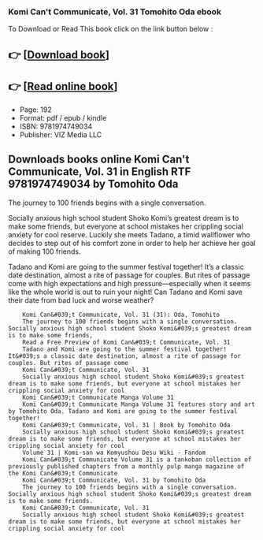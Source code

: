 ### Komi Can't Communicate, Vol. 31 Tomohito Oda ebook

To Download or Read This book click on the link button below :

## 👉  [**[Download book](http://filesbooks.info/download.php?group=book&from=github.com&id=716267&lnk=1064 "Download book")**]

## 👉  [**[Read online book](http://filesbooks.info/download.php?group=book&from=github.com&id=716267&lnk=1064 "Read online book")**]


* Page: 192
* Format: pdf / epub / kindle
* ISBN: 9781974749034
* Publisher: VIZ Media LLC



## Downloads books online Komi Can't Communicate, Vol. 31 in English RTF 9781974749034 by Tomohito Oda



The journey to 100 friends begins with a single conversation.
 
 Socially anxious high school student Shoko Komi’s greatest dream is to make some friends, but everyone at school mistakes her crippling social anxiety for cool reserve. Luckily she meets Tadano, a timid wallflower who decides to step out of his comfort zone in order to help her achieve her goal of making 100 friends.
 
 Tadano and Komi are going to the summer festival together! It’s a classic date destination, almost a rite of passage for couples. But rites of passage come with high expectations and high pressure—especially when it seems like the whole world is out to ruin your night! Can Tadano and Komi save their date from bad luck and worse weather?


        Komi Can&#039;t Communicate, Vol. 31 (31): Oda, Tomohito
        The journey to 100 friends begins with a single conversation. Socially anxious high school student Shoko Komi&#039;s greatest dream is to make some friends, 
        Read a Free Preview of Komi Can&#039;t Communicate, Vol. 31
        Tadano and Komi are going to the summer festival together! It&#039;s a classic date destination, almost a rite of passage for couples. But rites of passage come 
        Komi Can&#039;t Communicate, Vol. 31
        Socially anxious high school student Shoko Komi&#039;s greatest dream is to make some friends, but everyone at school mistakes her crippling social anxiety for cool 
        Komi Can&#039;t Communicate Manga Volume 31
        Komi Can&#039;t Communicate Manga Volume 31 features story and art by Tomohito Oda. Tadano and Komi are going to the summer festival together!
        Komi Can&#039;t Communicate, Vol. 31 | Book by Tomohito Oda
        Socially anxious high school student Shoko Komi&#039;s greatest dream is to make some friends, but everyone at school mistakes her crippling social anxiety for cool 
        Volume 31 | Komi-san wa Komyushou Desu Wiki - Fandom
        Komi Can&#039;t Communicate Volume 31 is a tankoban collection of previously published chapters from a monthly pulp manga magazine of the Komi Can&#039;t Communicate 
        Komi Can&#039;t Communicate, Vol. 31 by Tomohito Oda
        The journey to 100 friends begins with a single conversation. Socially anxious high school student Shoko Komi&#039;s greatest dream is to make some friends.
        Komi Can&#039;t Communicate, Vol. 31
        Socially anxious high school student Shoko Komi&#039;s greatest dream is to make some friends, but everyone at school mistakes her crippling social anxiety for cool 
    




